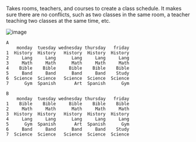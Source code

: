 Takes rooms, teachers, and courses to create a class schedule. It makes sure there are no conflicts, such as two classes in the same room, a teacher teaching two classes at the same time, etc. 

![image](https://github.com/Py-mon/Schedular/assets/102424561/1ec01fa8-1676-43eb-8877-385dabb8a5c7)


```
A
    monday  tuesday wednesday thursday   friday
1  History  History   History  History  History
2     Lang     Lang      Lang     Lang     Lang
3     Math     Math      Math     Math     Math
4    Bible    Bible     Bible    Bible    Bible
5     Band     Band      Band     Band    Study
6  Science  Science   Science  Science  Science
7      Gym  Spanish       Art  Spanish      Gym

B
    monday  tuesday wednesday thursday   friday
1    Bible    Bible     Bible    Bible    Bible
2     Math     Math      Math     Math     Math
3  History  History   History  History  History
4     Lang     Lang      Lang     Lang     Lang
5      Gym  Spanish       Art  Spanish      Gym
6     Band     Band      Band     Band    Study
7  Science  Science   Science  Science  Science

